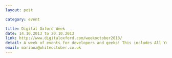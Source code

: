```yaml
---
layout: post

category: event

title: Digital Oxford Week
date: 14.10.2013 to 20.10.2013
link: http://www.digitaloxford.com/weekoctober2013/
detail: A week of events for developers and geeks! This includes All Your Base Conference, Oxford Geek Night and events on JS, Python and big data.
email: mariana@whiteoctober.co.uk
---
```

